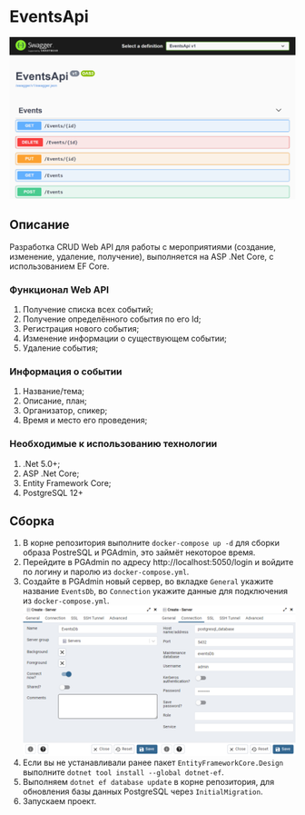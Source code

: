 # EventsApi

![EventsApi Swagger UI](tn.png)

## Описание
Разработка CRUD Web API для работы с мероприятиями (создание, изменение, удаление, получение), выполняется на ASP .Net Core, с использованием EF Core.

### Функционал Web API
1. Получение списка всех событий;
2. Получение определённого события по его Id;
3. Регистрация нового события;
4. Изменение информации о существующем событии;
5. Удаление события;

### Информация о событии
1. Название/тема;
2. Описание, план;
3. Организатор, спикер;
4. Время и место его проведения;

### Необходимые к использованию технологии
1. .Net 5.0+;
2. ASP .Net Core;
3. Entity Framework Core;
4. PostgreSQL 12+

## Сборка
1. В корне репозитория выполните `docker-compose up -d` для сборки образа PostreSQL и PGAdmin, это займёт некоторое время.
2. Перейдите в PGAdmin по адресу http://localhost:5050/login и войдите по логину и паролю из `docker-compose.yml`.
3. Создайте в PGAdmin новый сервер, во вкладке `General` укажите название `EventsDb`, во `Connection` укажите данные для подключения из `docker-compose.yml`.
   ![Настройка сервера в PGAdmin](img/pgadmin_setup.png)
4. Если вы не устанавливали ранее пакет `EntityFrameworkCore.Design` выполните `dotnet tool install --global dotnet-ef`.
5. Выполняем `dotnet ef database update` в корне репозитория, для обновления базы данных PostgreSQL через `InitialMigration`.
6. Запускаем проект.